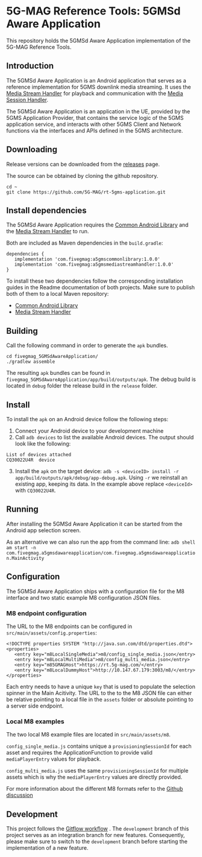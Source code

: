 # 5G-MAG Reference Tools: 5GMSd Aware Application

This repository holds the 5GMSd Aware Application implementation of the 5G-MAG Reference Tools.

## Introduction

The 5GMSd Aware Application is an Android application that serves as a reference implementation for
5GMS downlink media streaming. It uses
the [Media Stream Handler](https://github.com/5G-MAG/rt-5gms-media-stream-handle) for playback and
communication with
the [Media Session Handler](https://github.com/5G-MAG/rt-5gms-media-session-handler).

The 5GMSd Aware Application is an application in the UE, provided by the 5GMS Application Provider,
that contains the service logic of the 5GMS application service, and interacts with other 5GMS
Client and Network functions via the interfaces and APIs defined in the 5GMS architecture.

## Downloading

Release versions can be downloaded from
the [releases](https://github.com/5G-MAG/rt-5gms-application/releases) page.

The source can be obtained by cloning the github repository.

```
cd ~
git clone https://github.com/5G-MAG/rt-5gms-application.git
```

## Install dependencies
The 5GMSd Aware Application requires the [Common Android Library](https://github.com/5G-MAG/rt-5gms-common-android-library) and the [Media Stream Handler](https://github.com/5G-MAG/rt-5gms-media-stream-handler) to run.

Both are included as Maven dependencies in the `build.gradle`:

````
dependencies {
   implementation 'com.fivegmag:a5gmscommonlibrary:1.0.0'
   implementation 'com.fivegmag:a5gmsmediastreamhandler:1.0.0'
}
````

To install these two dependencies follow the corresponding installation guides in the Readme documentation of both projects. Make sure to publish both of them to a local Maven repository:

* [Common Android Library](https://github.com/5G-MAG/rt-5gms-common-android-library#publish-to-local-maven-repository)
* [Media Stream Handler](https://github.com/5G-MAG/rt-5gms-media-stream-handler#publish-to-local-maven-repository)


## Building

Call the following command in order to generate the `apk` bundles.

````
cd fivegmag_5GMSdAwareApplication/
./gradlew assemble
````

The resulting `apk` bundles can be found in `fivegmag_5GMSdAwareApplication/app/build/outputs/apk`.
The debug build is located in `debug` folder the release build in the `release` folder.

## Install

To install the `apk` on an Android device follow the following steps:

1. Connect your Android device to your development machine
2. Call `adb devices` to list the available Android devices. The output should look like the
   following:

````
List of devices attached
CQ30022U4R	device
````

3. Install the `apk` on the target
   device: `adb -s <deviceID> install -r app/build/outputs/apk/debug/app-debug.apk`. Using `-r`
   we reinstall an existing app, keeping its data. In the example above replace `<deviceId>`
   with `CQ30022U4R`.

## Running

After installing the 5GMSd Aware Application it can be started from the Android app selection
screen.

As an alternative we can also run the app from the command
line: `adb shell am start -n com.fivegmag.a5gmsdawareapplication/com.fivegmag.a5gmsdawareapplication.MainActivity `

## Configuration

The 5GMSd Aware Application ships with a configuration file for the M8 interface and two static
example M8 configuration JSON files.

### M8 endpoint configuration

The URL to the M8 endpoints can be configured in `src/main/assets/config.properties`:

```` 
<!DOCTYPE properties SYSTEM "http://java.sun.com/dtd/properties.dtd">
<properties>
   <entry key="m8LocalSingleMedia">m8/config_single_media.json</entry>
   <entry key="m8LocalMultiMedia">m8/config_multi_media.json</entry>
   <entry key="m85GMAGHost">https://rt.5g-mag.com/</entry>
   <entry key="m8LocalDummyHost">http://10.147.67.179:3003/m8/</entry>
</properties>
````

Each entry needs to have a unique `key` that is used to populate the selection spinner in the Main Acitivity. The
URL to the to the M8 JSON file can either be relative pointing to a local file in the `assets`
folder or absolute pointing to a server side endpoint.

### Local M8 examples

The two local M8 example files are located in  `src/main/assets/m8`.

`config_single_media.js` contains unique a `provisioningSessionId` for each asset and requires the
ApplicationFunction to provide valid `mediaPlayerEntry` values for playback.

`config_multi_media.js` uses the same `provisioningSessionId` for multiple assets which is why
the `mediaPlayerEntry` values are directly provided.

For more information about the different M8 formats refer to
the [Github discussion](https://github.com/5G-MAG/rt-5gms-application/discussions/6)

## Development

This project follows
the [Gitflow workflow](https://www.atlassian.com/git/tutorials/comparing-workflows/gitflow-workflow)
. The `development`
branch of this project serves as an integration branch for new features. Consequently, please make
sure to switch to the `development`
branch before starting the implementation of a new feature. 